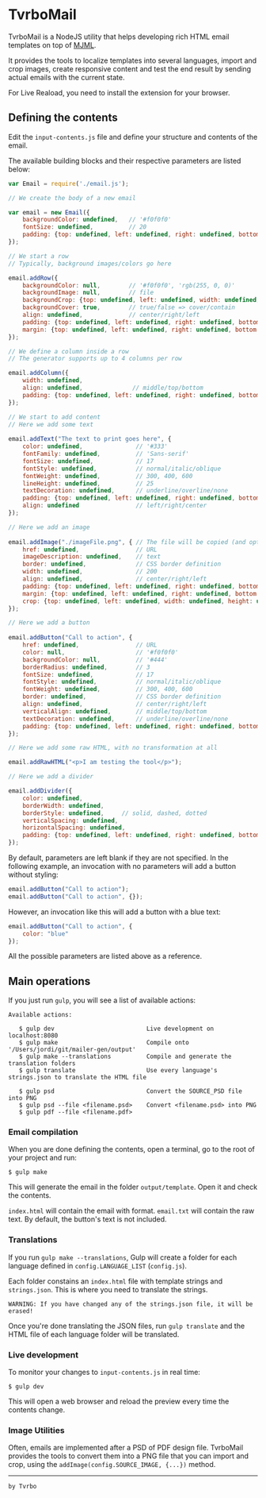TvrboMail
===

TvrboMail is a NodeJS utility that helps developing rich HTML email templates on top of [MJML](https://mjml.io/).

It provides the tools to localize templates into several languages, import and crop images, create responsive content and test the end result by sending actual emails with the current state.

For Live Reaload, you need to install the extension for your browser.

## Defining the contents
Edit the `input-contents.js` file and define your structure and contents of the email.

The available building blocks and their respective parameters are listed below:

```javascript
var Email = require('./email.js');

// We create the body of a new email

var email = new Email({
	backgroundColor: undefined,   // '#f0f0f0'
	fontSize: undefined,          // 20
	padding: {top: undefined, left: undefined, right: undefined, bottom: undefined}
});

// We start a row
// Typically, background images/colors go here

email.addRow({
	backgroundColor: null,        // '#f0f0f0', 'rgb(255, 0, 0)'
	backgroundImage: null,        // file
	backgroundCrop: {top: undefined, left: undefined, width: undefined, height: undefined, right: undefined, bottom: undefined},  // by default, no cropping
	backgroundCover: true,        // true/false => cover/contain
	align: undefined,             // center/right/left
	padding: {top: undefined, left: undefined, right: undefined, bottom: undefined},
	margin: {top: undefined, left: undefined, right: undefined, bottom: undefined}
});

// We define a column inside a row
// The generator supports up to 4 columns per row

email.addColumn({
	width: undefined,
	align: undefined,              // middle/top/bottom
	padding: {top: undefined, left: undefined, right: undefined, bottom: undefined}
});

// We start to add content
// Here we add some text
	
email.addText("The text to print goes here", {
	color: undefined,               // '#333'
	fontFamily: undefined,          // 'Sans-serif'
	fontSize: undefined,            // 17
	fontStyle: undefined,           // normal/italic/oblique
	fontWeight: undefined, 			// 300, 400, 600
	lineHeight: undefined,			// 25
	textDecoration: undefined,		// underline/overline/none
	padding: {top: undefined, left: undefined, right: undefined, bottom: undefined},
	align: undefined                // left/right/center
});

// Here we add an image
	
email.addImage("./imageFile.png", { // The file will be copied (and optionally cropped)
	href: undefined,                // URL
	imageDescription: undefined,    // text
	border: undefined, 				// CSS border definition
	width: undefined,				// 200
	align: undefined,				// center/right/left
	padding: {top: undefined, left: undefined, right: undefined, bottom: undefined},
	margin: {top: undefined, left: undefined, right: undefined, bottom: undefined},
	crop: {top: undefined, left: undefined, width: undefined, height: undefined, right: undefined, bottom: undefined},  // by default, no cropping
});

// Here we add a button
	
email.addButton("Call to action", {
	href: undefined,                // URL
	color: null,                    // '#f0f0f0'
	backgroundColor: null,          // '#444'
	borderRadius: undefined,        // 3
	fontSize: undefined,            // 17
	fontStyle: undefined,           // normal/italic/oblique
	fontWeight: undefined, 			// 300, 400, 600
	border: undefined, 				// CSS border definition
	align: undefined,               // center/right/left
	verticalAlign: undefined,       // middle/top/bottom
	textDecoration: undefined,		// underline/overline/none
	padding: {top: undefined, left: undefined, right: undefined, bottom: undefined},
});

// Here we add some raw HTML, with no transformation at all

email.addRawHTML("<p>I am testing the tool</p>");

// Here we add a divider

email.addDivider({
	color: undefined,
	borderWidth: undefined,
	borderStyle: undefined,     // solid, dashed, dotted 
	verticalSpacing: undefined, 
	horizontalSpacing: undefined,
	padding: {top: undefined, left: undefined, right: undefined, bottom: undefined}
});
```

By default, parameters are left blank if they are not specified. In the following example, an invocation with no parameters will add a button without styling:

```javascript
email.addButton("Call to action");
email.addButton("Call to action", {});
```

However, an invocation like this will add a button with a blue text:

```javascript
email.addButton("Call to action", {
	color: "blue"
});
```

All the possible parameters are listed above as a reference. 

## Main operations

If you just run `gulp`, you will see a list of available actions:

	Available actions:
	
	   $ gulp dev                          Live development on localhost:8080
	   $ gulp make                         Compile onto '/Users/jordi/git/mailer-gen/output'
	   $ gulp make --translations          Compile and generate the translation folders
	   $ gulp translate                    Use every language's strings.json to translate the HTML file
	
	   $ gulp psd                          Convert the SOURCE_PSD file into PNG
	   $ gulp psd --file <filename.psd>    Convert <filename.psd> into PNG
	   $ gulp pdf --file <filename.pdf>


### Email compilation

When you are done defining the contents, open a terminal, go to the root of your project and run:

	$ gulp make

This will generate the email in the folder `output/template`. Open it and check the contents. 

`index.html` will contain the email with format. `email.txt` will contain the raw text. By default, the button's text is not included.

### Translations

If you run `gulp make --translations`, Gulp will create a folder for each language defined in `config.LANGUAGE_LIST` (`config.js`).

Each folder constains an `index.html` file with template strings and `strings.json`. This is where you need to translate the strings. 

	WARNING: If you have changed any of the strings.json file, it will be erased!

Once you're done translating the JSON files, run `gulp translate` and the HTML file of each language folder will be translated. 

### Live development

To monitor your changes to `input-contents.js` in real time:

	$ gulp dev
	
This will open a web browser and reload the preview every time the contents change.

### Image Utilities

Often, emails are implemented after a PSD of PDF design file. TvrboMail provides the tools to convert them into a PNG file that you can import and crop, using the `addImage(config.SOURCE_IMAGE, {...})` method. 

---
`by Tvrbo`
